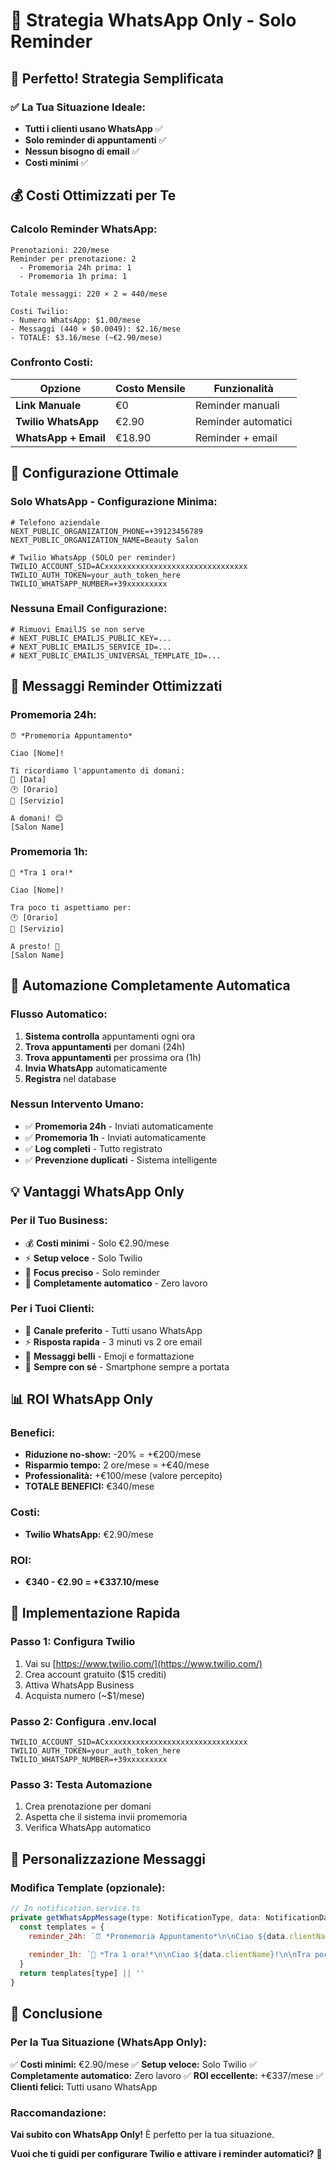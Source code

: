 # 📱 Strategia WhatsApp Only - Solo Reminder

## 🎯 **Perfetto! Strategia Semplificata**

### **✅ La Tua Situazione Ideale:**
- **Tutti i clienti usano WhatsApp** ✅
- **Solo reminder di appuntamenti** ✅
- **Nessun bisogno di email** ✅
- **Costi minimi** ✅

## 💰 **Costi Ottimizzati per Te**

### **Calcolo Reminder WhatsApp:**
```
Prenotazioni: 220/mese
Reminder per prenotazione: 2
  - Promemoria 24h prima: 1
  - Promemoria 1h prima: 1

Totale messaggi: 220 × 2 = 440/mese

Costi Twilio:
- Numero WhatsApp: $1.00/mese
- Messaggi (440 × $0.0049): $2.16/mese
- TOTALE: $3.16/mese (~€2.90/mese)
```

### **Confronto Costi:**
| **Opzione** | **Costo Mensile** | **Funzionalità** |
|-------------|-------------------|------------------|
| **Link Manuale** | €0 | Reminder manuali |
| **Twilio WhatsApp** | €2.90 | Reminder automatici |
| **WhatsApp + Email** | €18.90 | Reminder + email |

## 🚀 **Configurazione Ottimale**

### **Solo WhatsApp - Configurazione Minima:**
```env
# Telefono aziendale
NEXT_PUBLIC_ORGANIZATION_PHONE=+39123456789
NEXT_PUBLIC_ORGANIZATION_NAME=Beauty Salon

# Twilio WhatsApp (SOLO per reminder)
TWILIO_ACCOUNT_SID=ACxxxxxxxxxxxxxxxxxxxxxxxxxxxxxxxx
TWILIO_AUTH_TOKEN=your_auth_token_here
TWILIO_WHATSAPP_NUMBER=+39xxxxxxxxx
```

### **Nessuna Email Configurazione:**
```env
# Rimuovi EmailJS se non serve
# NEXT_PUBLIC_EMAILJS_PUBLIC_KEY=...
# NEXT_PUBLIC_EMAILJS_SERVICE_ID=...
# NEXT_PUBLIC_EMAILJS_UNIVERSAL_TEMPLATE_ID=...
```

## 📱 **Messaggi Reminder Ottimizzati**

### **Promemoria 24h:**
```
⏰ *Promemoria Appuntamento*

Ciao [Nome]! 

Ti ricordiamo l'appuntamento di domani:
📅 [Data]
🕐 [Orario]
💇 [Servizio]

A domani! 😊
[Salon Name]
```

### **Promemoria 1h:**
```
🔔 *Tra 1 ora!*

Ciao [Nome]!

Tra poco ti aspettiamo per:
🕐 [Orario]
💇 [Servizio]

A presto! 🎉
[Salon Name]
```

## 🤖 **Automazione Completamente Automatica**

### **Flusso Automatico:**
1. **Sistema controlla** appuntamenti ogni ora
2. **Trova appuntamenti** per domani (24h)
3. **Trova appuntamenti** per prossima ora (1h)
4. **Invia WhatsApp** automaticamente
5. **Registra** nel database

### **Nessun Intervento Umano:**
- ✅ **Promemoria 24h** - Inviati automaticamente
- ✅ **Promemoria 1h** - Inviati automaticamente
- ✅ **Log completi** - Tutto registrato
- ✅ **Prevenzione duplicati** - Sistema intelligente

## 💡 **Vantaggi WhatsApp Only**

### **Per il Tuo Business:**
- 💰 **Costi minimi** - Solo €2.90/mese
- ⚡ **Setup veloce** - Solo Twilio
- 🎯 **Focus preciso** - Solo reminder
- 🤖 **Completamente automatico** - Zero lavoro

### **Per i Tuoi Clienti:**
- 📱 **Canale preferito** - Tutti usano WhatsApp
- ⚡ **Risposta rapida** - 3 minuti vs 2 ore email
- 🎨 **Messaggi belli** - Emoji e formattazione
- 🔔 **Sempre con sé** - Smartphone sempre a portata

## 📊 **ROI WhatsApp Only**

### **Benefici:**
- **Riduzione no-show:** -20% = +€200/mese
- **Risparmio tempo:** 2 ore/mese = +€40/mese
- **Professionalità:** +€100/mese (valore percepito)
- **TOTALE BENEFICI:** €340/mese

### **Costi:**
- **Twilio WhatsApp:** €2.90/mese

### **ROI:**
- **€340 - €2.90 = +€337.10/mese**

## 🎯 **Implementazione Rapida**

### **Passo 1: Configura Twilio**
1. Vai su [https://www.twilio.com/](https://www.twilio.com/)
2. Crea account gratuito ($15 crediti)
3. Attiva WhatsApp Business
4. Acquista numero (~$1/mese)

### **Passo 2: Configura .env.local**
```env
TWILIO_ACCOUNT_SID=ACxxxxxxxxxxxxxxxxxxxxxxxxxxxxxxxx
TWILIO_AUTH_TOKEN=your_auth_token_here
TWILIO_WHATSAPP_NUMBER=+39xxxxxxxxx
```

### **Passo 3: Testa Automazione**
1. Crea prenotazione per domani
2. Aspetta che il sistema invii promemoria
3. Verifica WhatsApp automatico

## 🔧 **Personalizzazione Messaggi**

### **Modifica Template (opzionale):**
```javascript
// In notification.service.ts
private getWhatsAppMessage(type: NotificationType, data: NotificationData): string {
  const templates = {
    reminder_24h: `⏰ *Promemoria Appuntamento*\n\nCiao ${data.clientName}!\n\nTi ricordiamo l'appuntamento di domani:\n📅 ${data.date}\n🕐 ${data.time}\n💇 ${data.serviceName}\n\nA domani! 😊\n${data.organizationName}`,
    
    reminder_1h: `🔔 *Tra 1 ora!*\n\nCiao ${data.clientName}!\n\nTra poco ti aspettiamo per:\n🕐 ${data.time}\n💇 ${data.serviceName}\n\nA presto! 🎉\n${data.organizationName}`
  }
  return templates[type] || ''
}
```

## 🎉 **Conclusione**

### **Per la Tua Situazione (WhatsApp Only):**

✅ **Costi minimi:** €2.90/mese
✅ **Setup veloce:** Solo Twilio
✅ **Completamente automatico:** Zero lavoro
✅ **ROI eccellente:** +€337/mese
✅ **Clienti felici:** Tutti usano WhatsApp

### **Raccomandazione:**
**Vai subito con WhatsApp Only!** È perfetto per la tua situazione.

**Vuoi che ti guidi per configurare Twilio e attivare i reminder automatici?** 🚀 